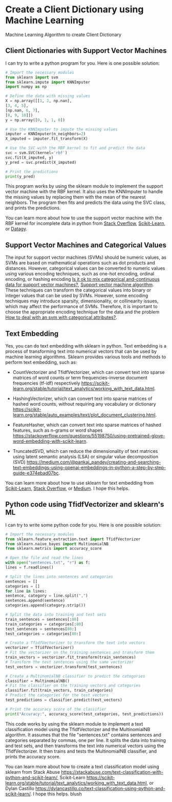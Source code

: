 # Create a Client Dictionary using Machine Learning
Machine Learning Algorithm to create Client Dictionary 

## Client Dictionaries with Support Vector Machines
I can try to write a python program for you. Here is one possible solution:

```python
# Import the necessary modules
from sklearn import svm
from sklearn.impute import KNNImputer
import numpy as np

# Define the data with missing values
X = np.array([[1, 2, np.nan],
[3, 4, 5],
[np.nan, 6, 7],
[8, 9, 10]])
y = np.array([0, 1, 1, 0])

# Use the KNNImputer to impute the missing values
imputer = KNNImputer(n_neighbors=2)
X_imputed = imputer.fit_transform(X)

# Use the SVC with the RBF kernel to fit and predict the data
svc = svm.SVC(kernel='rbf')
svc.fit(X_imputed, y)
y_pred = svc.predict(X_imputed)

# Print the predictions
print(y_pred)
```

This program works by using the sklearn module to implement the support vector machine with the RBF kernel. It also uses the KNNImputer to handle the missing values by replacing them with the mean of the nearest neighbors. The program then fits and predicts the data using the SVC class, and prints the predictions.

You can learn more about how to use the support vector machine with the RBF kernel for incomplete data in python from [Stack Overflow](https://stackoverflow.com/questions/51879623/reverse-support-vector-machine-calculating-the-predictions), [Scikit-Learn](https://scikit-learn.org/stable/modules/svm.html), or [Datagy](https://datagy.io/python-support-vector-machines/).

## Support Vector Machines and Categorical Values
The input for support vector machines (SVMs) should be numeric values, as SVMs are based on mathematical operations such as dot products and distances.
However, categorical values can be converted to numeric values using various encoding techniques, such as one-hot encoding, ordinal encoding, or hashing encoding [Is it ok to mix categorical and-continuous data for support vector machines?](https://stats.stackexchange.com/questions/50474/is-it-ok-to-mix-categorical-and-continuous-data-for-svm-support-vector-machines), [Support vector machine algorithm](https://www.geeksforgeeks.org/support-vector-machine-algorithm/).
These techniques can transform the categorical values into binary or integer values that can be used by SVMs.
However, some encoding techniques may introduce sparsity, dimensionality, or collinearity issues, which may affect the performance of SVMs. Therefore, it is important to choose the appropriate encoding technique for the data and the problem [How to deal with an svm with categorical attributes?](https://stats.stackexchange.com/questions/52915/how-to-deal-with-an-svm-with-categorical-attributes).

## Text Embedding

Yes, you can do text embedding with sklearn in python. Text embedding is a process of transforming text into numerical vectors that can be used by machine learning algorithms. Sklearn provides various tools and methods to perform text embedding, such as:

* CountVectorizer and TfidfVectorizer, which can convert text into sparse matrices of word counts or term frequencies-inverse document frequencies (tf-idf) respectively https://scikit-learn.org/stable/tutorial/text_analytics/working_with_text_data.html.

*  HashingVectorizer, which can convert text into sparse matrices of hashed word counts, without requiring any vocabulary or dictionary https://scikit-learn.org/stable/auto_examples/text/plot_document_clustering.html.

*  FeatureHasher, which can convert text into sparse matrices of hashed features, such as n-grams or word shapes https://stackoverflow.com/questions/55198750/using-pretrained-glove-word-embedding-with-scikit-learn.

*  TruncatedSVD, which can reduce the dimensionality of text matrices using latent semantic analysis (LSA) or singular value decomposition (SVD) https://medium.com/@pankaj_pandey/creating-and-searching-text-embeddings-using-openai-embeddings-in-python-a-step-by-step-guide-e374ebad07bc.

You can learn more about how to use sklearn for text embedding from [Scikit-Learn](https://scikit-learn.org/stable/tutorial/text_analytics/working_with_text_data.html), [Stack Overflow](https://stackoverflow.com/questions/55198750/using-pretrained-glove-word-embedding-with-scikit-learn), or [Medium](https://medium.com/@pankaj_pandey/creating-and-searching-text-embeddings-using-openai-embeddings-in-python-a-step-by-step-guide-e374ebad07bc). I hope this helps. 

## Python code using TfidfVectorizer and sklearn's ML

I can try to write some python code for you. Here is one possible solution:

```python
# Import the necessary modules
from sklearn.feature_extraction.text import TfidfVectorizer
from sklearn.naive_bayes import MultinomialNB
from sklearn.metrics import accuracy_score

# Open the file and read the lines
with open("sentences.txt", "r") as f:
lines = f.readlines()

# Split the lines into sentences and categories
sentences = []
categories = []
for line in lines:
sentence, category = line.split(",")
sentences.append(sentence)
categories.append(category.strip())

# Split the data into training and test sets
train_sentences = sentences[:80]
train_categories = categories[:80]
test_sentences = sentences[80:]
test_categories = categories[80:]

# Create a TfidfVectorizer to transform the text into vectors
vectorizer = TfidfVectorizer()
# Fit the vectorizer on the training sentences and transform them
train_vectors = vectorizer.fit_transform(train_sentences)
# Transform the test sentences using the same vectorizer
test_vectors = vectorizer.transform(test_sentences)

# Create a MultinomialNB classifier to predict the categories
classifier = MultinomialNB()
# Fit the classifier on the training vectors and categories
classifier.fit(train_vectors, train_categories)
# Predict the categories for the test vectors
test_predictions = classifier.predict(test_vectors)

# Print the accuracy score of the classifier
print("Accuracy:", accuracy_score(test_categories, test_predictions))
```

This code works by using the sklearn module to implement a text classification model using the TfidfVectorizer and the MultinomialNB algorithm. It assumes that the file "sentences.txt" contains sentences and categories separated by commas, one per line. It splits the data into training and test sets, and then transforms the text into numerical vectors using the TfidfVectorizer. It then trains and tests the MultinomialNB classifier, and prints the accuracy score.

You can learn more about how to create a text classification model using sklearn from Stack Abuse https://stackabuse.com/text-classification-with-python-and-scikit-learn/, Scikit-Learn https://scikit-learn.org/stable/tutorial/text_analytics/working_with_text_data.html, or Dylan Castillo https://dylancastillo.co/text-classification-using-python-and-scikit-learn/. I hope this helps. blush
